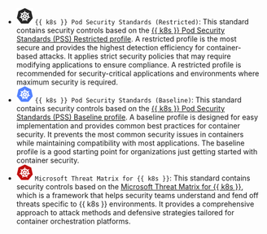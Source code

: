 * ![cspm-standard-k8s-restricted](../../_assets/security-deck/cspm-standard-k8s-restricted.svg) `{{ k8s }} Pod Security Standards (Restricted)`: This standard contains security controls based on the [{{ k8s }} Pod Security Standards (PSS) Restricted profile](https://kubernetes.io/docs/concepts/security/pod-security-standards/#restricted). A restricted profile is the most secure and provides the highest detection efficiency for container-based attacks. It applies strict security policies that may require modifying applications to ensure compliance. A restricted profile is recommended for security-critical applications and environments where maximum security is required.
* ![cspm-standard-k8s-baseline](../../_assets/security-deck/cspm-standard-k8s-baseline.svg) `{{ k8s }} Pod Security Standards (Baseline)`: This standard contains security controls based on the [{{ k8s }} Pod Security Standards (PSS) Baseline profile](https://kubernetes.io/docs/concepts/security/pod-security-standards/#baseline). A baseline profile is designed for easy implementation and provides common best practices for container security. It prevents the most common security issues in containers while maintaining compatibility with most applications. The baseline profile is a good starting point for organizations just getting started with container security.
* ![cspm-standard-k8s-ms](../../_assets/security-deck/cspm-standard-k8s-ms.svg) `Microsoft Threat Matrix for {{ k8s }}`: This standard contains security controls based on the [Microsoft Threat Matrix for {{ k8s }}](https://www.microsoft.com/en-us/security/blog/2020/04/02/attack-matrix-kubernetes/), which is a framework that helps security teams understand and fend off threats specific to {{ k8s }} environments. It provides a comprehensive approach to attack methods and defensive strategies tailored for container orchestration platforms.